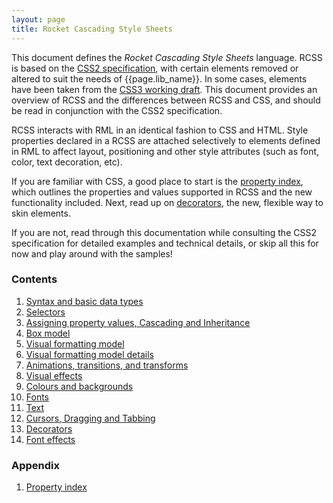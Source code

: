 ```yaml
---
layout: page
title: Rocket Cascading Style Sheets
---
```


This document defines the _Rocket Cascading Style Sheets_ language. RCSS is based on the [CSS2 specification](http://www.w3.org/TR/REC-CSS2/), with certain elements removed or altered to suit the needs of {{page.lib_name}}. In some cases, elements have been taken from the [CSS3 working draft](http://www.w3.org/Style/CSS/current-work). This document provides an overview of RCSS and the differences between RCSS and CSS, and should be read in conjunction with the CSS2 specification.

RCSS interacts with RML in an identical fashion to CSS and HTML. Style properties declared in a RCSS are attached selectively to elements defined in RML to affect layout, positioning and other style attributes (such as font, color, text decoration, etc).

If you are familiar with CSS, a good place to start is the [property index](rcss/property_index.html), which outlines the properties and values supported in RCSS and the new functionality included. Next, read up on [decorators](rcss/decorators.html), the new, flexible way to skin elements.

If you are not, read through this documentation while consulting the CSS2 specification for detailed examples and technical details, or skip all this for now and play around with the samples!

### Contents

1. [Syntax and basic data types](rcss/syntax.html)
2. [Selectors](rcss/selectors.html)
3. [Assigning property values, Cascading and Inheritance](rcss/cascade.html)
4. [Box model](rcss/box_model.html)
5. [Visual formatting model](rcss/visual_formatting_model.html)
6. [Visual formatting model details](rcss/visual_formatting_model_details.html)
7. [Animations, transitions, and transforms](rcss/animations_transitions_transforms.html)
8. [Visual effects](rcss/visual_effects.html)
9. [Colours and backgrounds](rcss/colours_backgrounds.html)
10. [Fonts](rcss/fonts.html)
11. [Text](rcss/text.html)
12. [Cursors, Dragging and Tabbing](rcss/user_interface.html)
13. [Decorators](rcss/decorators.html)
14. [Font effects](rcss/font_effects.html)

### Appendix

1. [Property index](rcss/property_index.html) 


